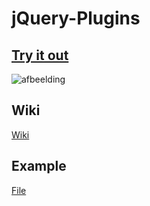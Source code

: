 # jQuery-Plugins

## [Try it out](https://louistwee.github.io/Data-panels/Examples/example.html)

![afbeelding](https://user-images.githubusercontent.com/27563848/26876593-3f3cd8ea-4b87-11e7-8bd0-ba0aa2ef6cd7.png)

## Wiki

[Wiki](../../wiki)

## Example

[File](https://github.com/Louistwee/Data-panels/blob/master/Examples/example.html)
